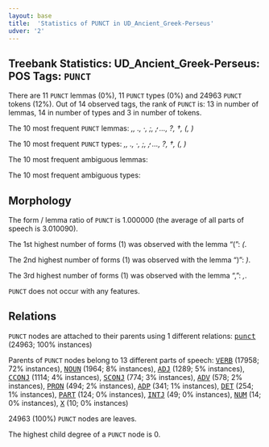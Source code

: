 ```yaml
---
layout: base
title:  'Statistics of PUNCT in UD_Ancient_Greek-Perseus'
udver: '2'
---
```


## Treebank Statistics: UD_Ancient_Greek-Perseus: POS Tags: `PUNCT`

There are 11 `PUNCT` lemmas (0%), 11 `PUNCT` types (0%) and 24963 `PUNCT` tokens (12%).
Out of 14 observed tags, the rank of `PUNCT` is: 13 in number of lemmas, 14 in number of types and 3 in number of tokens.

The 10 most frequent `PUNCT` lemmas: <em>,, ., ·, ;, ̓, ..., ?, †, (, )</em>

The 10 most frequent `PUNCT` types:  <em>,, ., ·, ;, ̓, ..., ?, †, (, )</em>

The 10 most frequent ambiguous lemmas: 

The 10 most frequent ambiguous types:  



## Morphology

The form / lemma ratio of `PUNCT` is 1.000000 (the average of all parts of speech is 3.010090).

The 1st highest number of forms (1) was observed with the lemma “(”: <em>(</em>.

The 2nd highest number of forms (1) was observed with the lemma “)”: <em>)</em>.

The 3rd highest number of forms (1) was observed with the lemma “,”: <em>,</em>.

`PUNCT` does not occur with any features.


## Relations

`PUNCT` nodes are attached to their parents using 1 different relations: <tt><a href="grc_perseus-dep-punct.html">punct</a></tt> (24963; 100% instances)

Parents of `PUNCT` nodes belong to 13 different parts of speech: <tt><a href="grc_perseus-pos-VERB.html">VERB</a></tt> (17958; 72% instances), <tt><a href="grc_perseus-pos-NOUN.html">NOUN</a></tt> (1964; 8% instances), <tt><a href="grc_perseus-pos-ADJ.html">ADJ</a></tt> (1289; 5% instances), <tt><a href="grc_perseus-pos-CCONJ.html">CCONJ</a></tt> (1114; 4% instances), <tt><a href="grc_perseus-pos-SCONJ.html">SCONJ</a></tt> (774; 3% instances), <tt><a href="grc_perseus-pos-ADV.html">ADV</a></tt> (578; 2% instances), <tt><a href="grc_perseus-pos-PRON.html">PRON</a></tt> (494; 2% instances), <tt><a href="grc_perseus-pos-ADP.html">ADP</a></tt> (341; 1% instances), <tt><a href="grc_perseus-pos-DET.html">DET</a></tt> (254; 1% instances), <tt><a href="grc_perseus-pos-PART.html">PART</a></tt> (124; 0% instances), <tt><a href="grc_perseus-pos-INTJ.html">INTJ</a></tt> (49; 0% instances), <tt><a href="grc_perseus-pos-NUM.html">NUM</a></tt> (14; 0% instances), <tt><a href="grc_perseus-pos-X.html">X</a></tt> (10; 0% instances)

24963 (100%) `PUNCT` nodes are leaves.

The highest child degree of a `PUNCT` node is 0.

